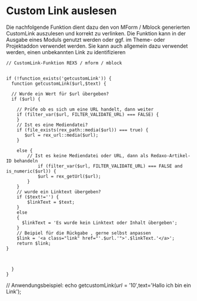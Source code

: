 # Custom Link auslesen

Die nachfolgende Funktion dient dazu den von MForm / Mblock generierten CustomLink auszulesen und korrekt zu verlinken. 
Die Funktion kann in der Ausgabe eines Moduls genutzt werden oder ggf. im Theme- oder Projektaddon verwendet werden. 
Sie kann auch allgemein dazu verwendet werden, einen unbekannten Link zu identifizieren

    // CustomLink-Funktion REX5 / mform / mblock


    if (!function_exists('getcustomLink')) {
      function getcustomLink($url,$text) {

      // Wurde ein Wert für $url übergeben?
      if ($url) {

        // Prüfe ob es sich um eine URL handelt, dann weiter
        if (filter_var($url, FILTER_VALIDATE_URL) === FALSE) {
        }
        // Ist es eine Mediendatei?
        if (file_exists(rex_path::media($url)) === true) {
           $url = rex_url::media($url);
        } 
        
        else {
            // Ist es keine Mediendatei oder URL, dann als Redaxo-Artikel-ID behandeln
                if (filter_var($url, FILTER_VALIDATE_URL) === FALSE and is_numeric($url)) {
                $url = rex_getUrl($url);
            }
        }
        // wurde ein Linktext übergeben?  
        if ($text!='') {
            $linkText = $text;
        }
        else 
        {
          $linkText = 'Es wurde kein Linktext oder Inhalt übergeben';
        }
        // Beipiel für die Rückgabe , gerne selbst anpassen
        $link = '<a class="link" href="'.$url.'">'.$linkText.'</a>';
        return $link; 
    }



      }
    }
    
// Anwendungsbeispiel: 
    echo getcustomLink($url='10',$text='Hallo ich bin ein Link');
